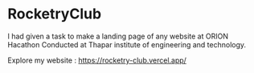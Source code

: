 # RocketryClub
 I had given a task to make a landing page of any website at ORION Hacathon Conducted at Thapar institute of engineering and technology.

Explore my website : https://rocketry-club.vercel.app/
